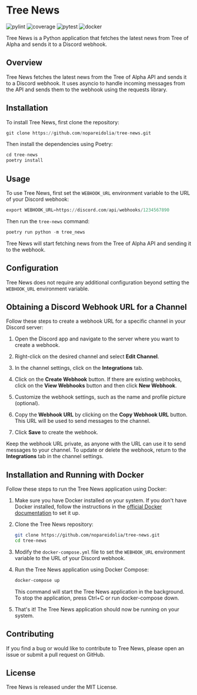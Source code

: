 # Tree News
![pylint](https://github.com/nopareidolia/tree-news/actions/workflows/pylint.yml/badge.svg)
![coverage](https://github.com/nopareidolia/tree-news/actions/workflows/coverage.yml/badge.svg)
![pytest](https://github.com/nopareidolia/tree-news/actions/workflows/pytest.yml/badge.svg)
![docker](https://github.com/nopareidolia/tree-news/actions/workflows/docker-image.yml/badge.svg)


Tree News is a Python application that fetches the latest news from Tree of Alpha and sends it to a Discord webhook.

## Overview
Tree News fetches the latest news from the Tree of Alpha API and sends it to a Discord webhook. It uses asyncio to handle incoming messages from the API and sends them to the webhook using the requests library.

## Installation
To install Tree News, first clone the repository:

```py
git clone https://github.com/nopareidolia/tree-news.git
```

Then install the dependencies using Poetry:

```py
cd tree-news
poetry install
```

## Usage
To use Tree News, first set the `WEBHOOK_URL` environment variable to the URL of your Discord webhook:

```py
export WEBHOOK_URL=https://discord.com/api/webhooks/1234567890
```

Then run the `tree-news` command:

```py
poetry run python -m tree_news
```

Tree News will start fetching news from the Tree of Alpha API and sending it to the webhook.

## Configuration
Tree News does not require any additional configuration beyond setting the `WEBHOOK_URL` environment variable.

## Obtaining a Discord Webhook URL for a Channel

Follow these steps to create a webhook URL for a specific channel in your Discord server:

1. Open the Discord app and navigate to the server where you want to create a webhook.

2. Right-click on the desired channel and select **Edit Channel**.

3. In the channel settings, click on the **Integrations** tab.

4. Click on the **Create Webhook** button. If there are existing webhooks, click on the **View Webhooks** button and then click **New Webhook**.

5. Customize the webhook settings, such as the name and profile picture (optional).

6. Copy the **Webhook URL** by clicking on the **Copy Webhook URL** button. This URL will be used to send messages to the channel.

7. Click **Save** to create the webhook.

Keep the webhook URL private, as anyone with the URL can use it to send messages to your channel. To update or delete the webhook, return to the **Integrations** tab in the channel settings.

## Installation and Running with Docker

Follow these steps to run the Tree News application using Docker:

1. Make sure you have Docker installed on your system. If you don't have Docker installed, follow the instructions in the [official Docker documentation](https://docs.docker.com/get-docker/) to set it up.

2. Clone the Tree News repository:

   ```bash
   git clone https://github.com/nopareidolia/tree-news.git
   cd tree-news
   ```
3. Modify the `docker-compose.yml` file to set the `WEBHOOK_URL` environment variable to the URL of your Discord webhook.

4. Run the Tree News application using Docker Compose:

    ```bash
    docker-compose up
    ```
    This command will start the Tree News application in the background. To stop the application, press Ctrl+C or run docker-compose down.

5. That's it! The Tree News application should now be running on your system.

## Contributing
If you find a bug or would like to contribute to Tree News, please open an issue or submit a pull request on GitHub.

## License
Tree News is released under the MIT License.

